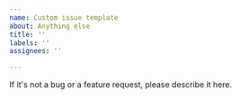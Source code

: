 ```yaml
---
name: Custom issue template
about: Anything else
title: ''
labels: ''
assignees: ''

---
```


If it's not a bug or a feature request, please describe it here.
